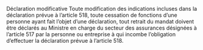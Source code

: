 Déclaration modificative
Toute modification des indications incluses dans la déclaration prévue à l’article 518, toute cessation de fonctions d’une personne ayant fait l’objet d’une déclaration, tout retrait du mandat doivent être déclarés au Ministre en charge du secteur des assurances désignées à l’article 517 par la personne ou entreprise à qui incombe l’obligation d’effectuer la déclaration prévue à l’article 518.